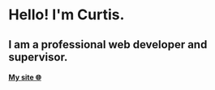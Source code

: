 # Hello! I'm Curtis.

## I am a professional web developer and supervisor.

#### [My site &#127760;](https://www.curtisbabin.com)
